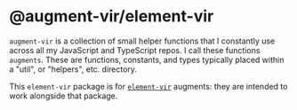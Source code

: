 # @augment-vir/element-vir

`augment-vir` is a collection of small helper functions that I constantly use across all my JavaScript and TypeScript repos. I call these functions `augments`. These are functions, constants, and types typically placed within a "util", or "helpers", etc. directory.

This `element-vir` package is for [`element-vir`](https://www.npmjs.com/package/element-vir) augments: they are intended to work alongside that package.
